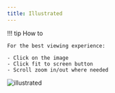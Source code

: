 ```yaml
---
title: Illustrated
---
```



!!! tip How to

    For the best viewing experience:

	- Click on the image
	- Click fit to screen button
	- Scroll zoom in/out where needed


![illustrated](cloudfront.drawio)